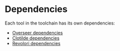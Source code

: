 # Dependencies

Each tool in the toolchain has its own dependencies:

- [Overseer dependencies](/overseer-log-store/Pipfile)
- [Clotilde dependencies](/clotilde-web-console/package.json)
- [Revolori dependencies](/revolori-sso-provider/go.mod)
